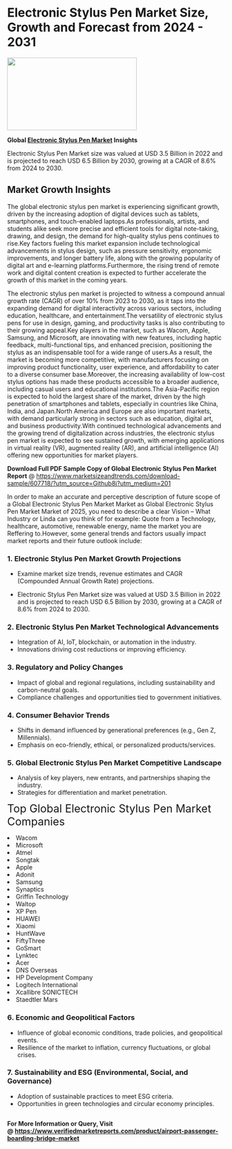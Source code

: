 <H1>Electronic Stylus Pen Market Size, Growth and Forecast from 2024 - 2031</H1><img class="aligncenter size-medium wp-image-584254" src="https://thirdeyenews.in/wp-content/uploads/2024/09/Global-Market-Research-300x168.jpeg" alt="" width="300" height="168" /><p><strong>Global&nbsp;<a href="https://www.marketsizeandtrends.com/download-sample/607718/?utm_source=Github8j?utm_medium=201">Electronic Stylus Pen Market</a> Insights</strong></p><p>Electronic Stylus Pen Market size was valued at USD 3.5 Billion in 2022 and is projected to reach USD 6.5 Billion by 2030, growing at a CAGR of 8.6% from 2024 to 2030.</p><p><h2>Market Growth Insights</h2> <p>The global electronic stylus pen market is experiencing significant growth, driven by the increasing adoption of digital devices such as tablets, smartphones, and touch-enabled laptops.As professionals, artists, and students alike seek more precise and efficient tools for digital note-taking, drawing, and design, the demand for high-quality stylus pens continues to rise.Key factors fueling this market expansion include technological advancements in stylus design, such as pressure sensitivity, ergonomic improvements, and longer battery life, along with the growing popularity of digital art and e-learning platforms.Furthermore, the rising trend of remote work and digital content creation is expected to further accelerate the growth of this market in the coming years.</p> <p>The electronic stylus pen market is projected to witness a compound annual growth rate (CAGR) of over 10% from 2023 to 2030, as it taps into the expanding demand for digital interactivity across various sectors, including education, healthcare, and entertainment.The versatility of electronic stylus pens for use in design, gaming, and productivity tasks is also contributing to their growing appeal.Key players in the market, such as Wacom, Apple, Samsung, and Microsoft, are innovating with new features, including haptic feedback, multi-functional tips, and enhanced precision, positioning the stylus as an indispensable tool for a wide range of users.As a result, the market is becoming more competitive, with manufacturers focusing on improving product functionality, user experience, and affordability to cater to a diverse consumer base.Moreover, the increasing availability of low-cost stylus options has made these products accessible to a broader audience, including casual users and educational institutions.The Asia-Pacific region is expected to hold the largest share of the market, driven by the high penetration of smartphones and tablets, especially in countries like China, India, and Japan.North America and Europe are also important markets, with demand particularly strong in sectors such as education, digital art, and business productivity.With continued technological advancements and the growing trend of digitalization across industries, the electronic stylus pen market is expected to see sustained growth, with emerging applications in virtual reality (VR), augmented reality (AR), and artificial intelligence (AI) offering new opportunities for market players.<p><span class=""><strong>Download Full PDF Sample Copy of Global Electronic Stylus Pen Market Report</strong> @ <a href="https://www.marketsizeandtrends.com/download-sample/607718/?utm_source=Github8j?utm_medium=201" target="_blank">https://www.marketsizeandtrends.com/download-sample/607718/?utm_source=Github8j?utm_medium=201</a></span></p><p>In order to make an accurate and perceptive description of future scope of a Global&nbsp;Electronic Stylus Pen Market Market as Global&nbsp;Electronic Stylus Pen Market Market of 2025, you need to describe a clear Vision &ndash; What Industry or Linda can you think of for example: Quote from a Technology, healthcare, automotive, renewable energy, name the market you are Reffering to.However, some general trends and factors usually impact market reports and their future outlook include:</p><h3>1.&nbsp;<strong>Electronic Stylus Pen Market Growth Projections</strong></h3><ul><li>Examine market size trends, revenue estimates and CAGR (Compounded Annual Growth Rate) projections.</li><li><p>Electronic Stylus Pen Market size was valued at USD 3.5 Billion in 2022 and is projected to reach USD 6.5 Billion by 2030, growing at a CAGR of 8.6% from 2024 to 2030.</p></li></ul><h3>2.&nbsp;<strong>Electronic Stylus Pen Market Technological Advancements</strong></h3><ul><li>Integration of AI, IoT, blockchain, or automation in the industry.</li><li>Innovations driving cost reductions or improving efficiency.</li></ul><h3>3.&nbsp;<strong>Regulatory and Policy Changes</strong></h3><ul><li>Impact of global and regional regulations, including sustainability and carbon-neutral goals.</li><li>Compliance challenges and opportunities tied to government initiatives.</li></ul><h3>4.&nbsp;<strong>Consumer Behavior Trends</strong></h3><ul><li>Shifts in demand influenced by generational preferences (e.g., Gen Z, Millennials).</li><li>Emphasis on eco-friendly, ethical, or personalized products/services.</li></ul><h3>5.&nbsp;<strong>Global Electronic Stylus Pen Market Competitive Landscape</strong></h3><ul><li>Analysis of key players, new entrants, and partnerships shaping the industry.</li><li>Strategies for differentiation and market penetration.</li></ul><p data-pm-slice="1 1 []"><span style="color: inherit; font-family: inherit; font-size: 25px;">Top Global Electronic Stylus Pen Market Companies</span></p><div class="" data-test-id=""><p><li>Wacom</li><li> Microsoft</li><li> Atmel</li><li> Songtak</li><li> Apple</li><li> Adonit</li><li> Samsung</li><li> Synaptics</li><li> Griffin Technology</li><li> Waltop</li><li> XP Pen</li><li> HUAWEI</li><li> Xiaomi</li><li> HuntWave</li><li> FiftyThree</li><li> GoSmart</li><li> Lynktec</li><li> Acer</li><li> DNS Overseas</li><li> HP Development Company</li><li> Logitech International</li><li> Xcallibre SONICTECH</li><li> Staedtler Mars</li></p></div><h3>6.&nbsp;<strong>Economic and Geopolitical Factors</strong></h3><ul><li>Influence of global economic conditions, trade policies, and geopolitical events.</li><li>Resilience of the market to inflation, currency fluctuations, or global crises.</li></ul><h3>7.&nbsp;<strong>Sustainability and ESG (Environmental, Social, and Governance)</strong></h3><ul><li>Adoption of sustainable practices to meet ESG criteria.</li><li>Opportunities in green technologies and circular economy principles.</li></ul><h2><strong style="font-size: 14px;">For More Information or Query, Visit @&nbsp;</strong><a style="background-color: #ffffff; font-size: 14px;" href="https://www.marketsizeandtrends.com/report/electronic-stylus-pen-market/" target="_blank">https://www.verifiedmarketreports.com/product/airport-passenger-boarding-bridge-market</a></h2>